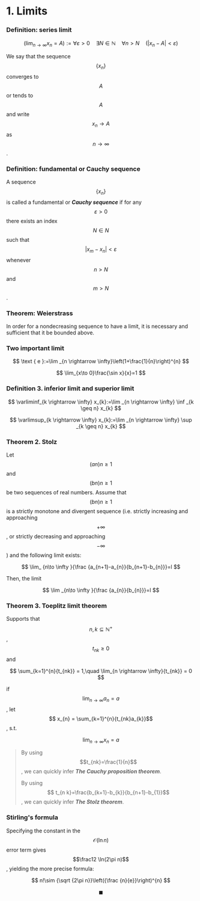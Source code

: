 # 1. Limits

### Definition: series limit

$$
\left(\lim _{n \rightarrow \infty} x_{n}=A\right):=\forall \varepsilon>0\quad \exists N \in \mathbb{N}\quad  \forall n>N\quad \left(\left|x_{n}-A\right|<\varepsilon\right)
$$

We say that the sequence $$\{x_n\}$$ converges to $$A$$ or tends to $$A$$ and write $$x_n \to A$$ as $$n \to \infty$$.

### Definition: fundamental or Cauchy sequence

A sequence $$\{x_n\}$$ is called a fundamental or _**Cauchy sequence**_ if for any $$\varepsilon > 0$$ there exists an index $$N \in N$$ such that $$|x_m − x_n| < \varepsilon$$ whenever $$n > N$$ and $$ m > N$$.



### Theorem: Weierstrass

In order for a nondecreasing sequence to have a limit, it is necessary and sufficient that it be bounded above.

### Two important limit

$$
\text { e }:=\lim _{n \rightarrow \infty}\left(1+\frac{1}{n}\right)^{n}
$$

$$
\lim_{x\to 0}\frac{\sin x}{x}=1
$$

### Definition 3. inferior limit and superior limit

$$
\varliminf_{k \rightarrow \infty} x_{k}:=\lim _{n \rightarrow \infty} \inf _{k \geq n} x_{k}
$$

$$
\varlimsup_{k \rightarrow \infty} x_{k}:=\lim _{n \rightarrow \infty} \sup _{k \geq n} x_{k}
$$

### Theorem 2. Stolz

Let $${\displaystyle (a{n}){n\geq 1}}$$ and $${\displaystyle (b{n}){n\geq 1}}$$ be two sequences of real numbers. Assume that $${\displaystyle (b{n}){n\geq 1}}$$ is a strictly monotone and divergent sequence \(i.e. strictly increasing and approaching$$ {\displaystyle +\infty }$$ , or strictly decreasing and approaching $$ -\infty$$\) and the following limit exists:

$$
\lim_ {n\to \infty }{\frac {a_{n+1}-a_{n}}{b_{n+1}-b_{n}}}=l
$$

Then, the limit 

$$
\lim _{n\to \infty }{\frac {a_{n}}{b_{n}}}=l
$$

### Theorem 3. Toeplitz limit theorem

Supports that $$n,k\subseteq \mathbb N^{+}$$,$$t_{nk}\geq0$$and 

$$
\sum_{k=1}^{n}{t_{nk}} = 1,\quad \lim_{n \rightarrow \infty}{t_{nk}} = 0
$$

if $$\lim_{n \rightarrow \infty}{a_{n}} = a$$ , let $$ x_{n} = \sum_{k=1}^{n}{t_{nk}a_{k}}$$, s.t. 

$$
\lim_{n \rightarrow \infty}{x_{n}} = a
$$

> By using $$t_{nk}=\frac{1}{n}$$, we can quickly infer _**The Cauchy proposition theorem**_.
>
> By using $$ t_{n k}=\frac{b_{k+1}-b_{k}}{b_{n+1}-b_{1}}$$, we can quickly infer _**The Stolz theorem**_.



### Stirling's formula

Specifying the constant in the $$\mathcal O(\ln n)$$ error term gives $$\frac12 \ln(2\pi n)$$, yielding the more precise formula:

$$
n!\sim {\sqrt {2\pi n}}\left({\frac {n}{e}}\right)^{n}
$$















$$\blacksquare$$

